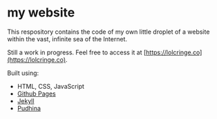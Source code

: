# my website

This respository contains the code of my own little droplet of a website within the vast, infinite sea of the Internet.

Still a work in progress. Feel free to access it at [https://lolcringe.co](https://lolcringe.co).

Built using:
- HTML, CSS, JavaScript
- [Github Pages](https://pages.github.com/)
- [Jekyll](https://jekyllrb.com/)
- [Pudhina](https://github.com/knhash/Pudhina/)
